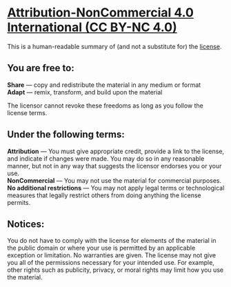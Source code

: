 # [Attribution-NonCommercial 4.0 International (CC BY-NC 4.0)](https://creativecommons.org/licenses/by-nc/4.0/)
This is a human-readable summary of (and not a substitute for) the [license](https://creativecommons.org/licenses/by-nc/4.0/legalcode).

## You are free to:

**Share** — copy and redistribute the material in any medium or format  
**Adapt** — remix, transform, and build upon the material

The licensor cannot revoke these freedoms as long as you follow the license terms.

## Under the following terms:

**Attribution** — You must give appropriate credit, provide a link to the license, and indicate if changes were made. You may do so in any reasonable manner, but not in any way that suggests the licensor endorses you or your use.  
**NonCommercial** — You may not use the material for commercial purposes.  
**No additional restrictions** — You may not apply legal terms or technological measures that legally restrict others from doing anything the license permits.  

## Notices:

You do not have to comply with the license for elements of the material in the public domain or where your use is permitted by an applicable exception or limitation.
No warranties are given. The license may not give you all of the permissions necessary for your intended use. For example, other rights such as publicity, privacy, or moral rights may limit how you use the material.

